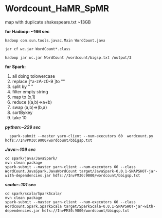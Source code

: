 # Wordcount_HaMR_SpMR
map with duplicate shakespeare.txt ~13GB

**for Hadoop: ~166 sec**
```
hadoop com.sun.tools.javac.Main WordCount.java

jar cf wc.jar WordCount*.class

hadoop jar wc.jar WordCount /wordcount/bigsp.txt /output/3
```


**for Spark:**

1. all doing tolowercase 
2. replace [^a-zA-z0-9 ]to ""
3. split by " "
4. filter empty string
5. map to (x,1)
6. reduce ((a,b)=>a+b)
7. swap (a,b)=>(b,a)
8. sortBykey
9. take 10

***python:~229 sec***

```
  spark-submit --master yarn-client --num-executors 60  wordcount.py hdfs://InvPM30:9000/wordcount/bbigsp.txt
```
***Java:~109 sec***

```
cd spark/java/JavaSpark/
mvn clean package
spark-submit --master yarn-client --num-executors 60 --class WordCount.JavaSpark.JavaWordCount target/JavaSpark-0.0.1-SNAPSHOT-jar-with-dependencies.jar hdfs://InvPM30:9000/wordcount/bbigsp.txt
```

***scala:~101 sec***
```
cd spark/scala/SparkScala/
mvn clean package
spark-submit --master yarn-client --num-executors 60 --class Wordcount.Spark.SparkScala target/SparkScala-0.0.1-SNAPSHOT-jar-with-dependencies.jar hdfs://InvPM30:9000/wordcount/bbigsp.txt
```

